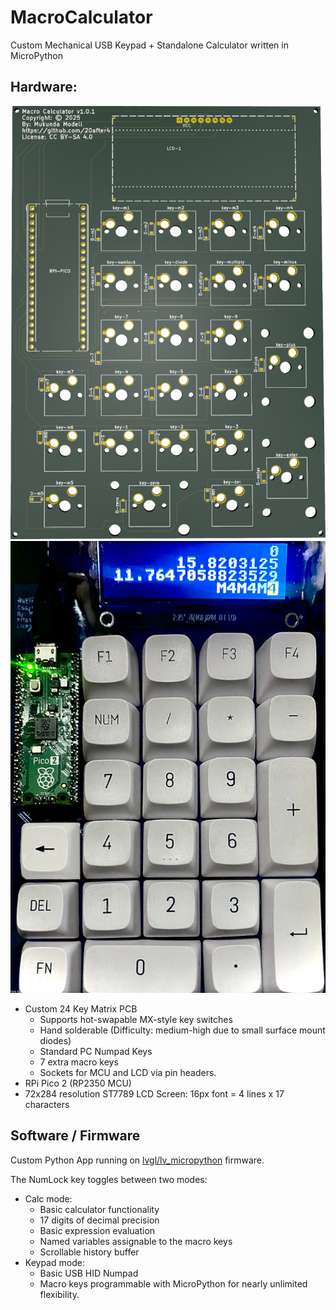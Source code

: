# MacroCalculator

Custom Mechanical USB Keypad + Standalone Calculator written in MicroPython

## Hardware:

![Illustration of the circuit board](pcb.png "PCB") ![Photo of the prototype](prototype.jpeg "Prototype")

* Custom 24 Key Matrix PCB
    * Supports hot-swapable MX-style key switches
    * Hand solderable (Difficulty: medium-high due to small surface mount diodes)
    * Standard PC Numpad Keys
    * 7 extra macro keys
    * Sockets for MCU and LCD via pin headers.
* RPi Pico 2 (RP2350 MCU)
* 72x284 resolution ST7789 LCD Screen: 16px font = 4 lines x 17 characters

## Software / Firmware

Custom Python App running on [lvgl/lv_micropython](https://github.com/lvgl/lv_micropython) firmware.

The NumLock key toggles between two modes:

* Calc mode:
  * Basic calculator functionality
  * 17 digits of decimal precision
  * Basic expression evaluation
  * Named variables assignable to the macro keys
  * Scrollable history buffer
* Keypad mode:
  * Basic USB HID Numpad
  * Macro keys programmable with MicroPython for nearly unlimited flexibility.
